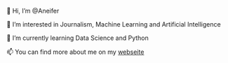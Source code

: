 👋 Hi, I’m @Aneifer

👀 I’m interested in Journalism, Machine Learning and Artificial Intelligence

🌱 I’m currently learning Data Science and Python

📫 You can find more about me on my [webseite](Aneifer.de)
